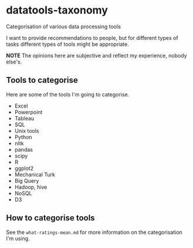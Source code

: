 # datatools-taxonomy

Categorisation of various data processing tools

I want to provide recommendations to people, but for different types of tasks different types of tools might be appropriate.

**NOTE** The opinions here are subjective and reflect my experience, nobody else's.

## Tools to categorise

Here are some of the tools I'm going to categorise.

 * Excel
 * Powerpoint
 * Tableau
 * SQL
 * Unix tools
 * Python
  * nltk
  * pandas
  * scipy
 * R
  * ggplot2
 * Mechanical Turk
 * Big Query
 * Hadoop, hive
 * NoSQL
 * D3

## How to categorise tools

See the `what-ratings-mean.md` for more information on the categorisation I'm using.
